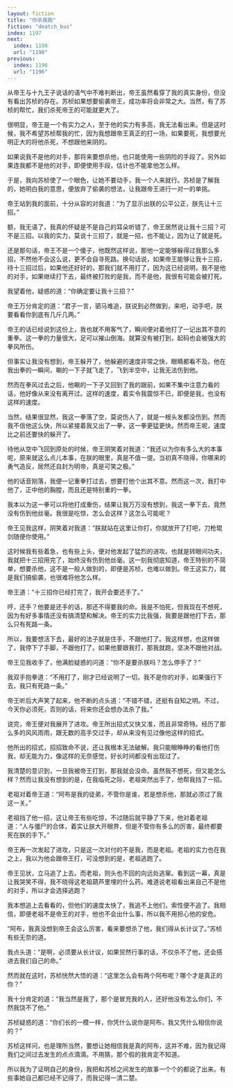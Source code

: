 ```yaml
---
layout: fiction
title: "你杀我跑"
fiction: "deatch_bus"
index: 1197
next:
  index: 1198
  url: "1198"
previous:
  index: 1196
  url: "1196"
---
```

从帝王与十九王子说话的语气中不难判断出，帝王虽然看穿了我的真实身份，但没有看出苏桢的存在。苏桢如果想要偷袭帝王，成功率将会非常之大。当然，有了苏桢的帮忙，我们杀死帝王的可能就更大了。

很明显，帝王是一个有实力之人，至于他的实力有多高，我无法看出来。但是这时候，我不希望苏桢帮我的忙，因为我想跟帝王真正的打一场，如果要死，我想要光明正大的将他杀死，不想跟他来阴的。

如果说我不是他的对手，那将来要想杀他，也只能使用一些阴险的手段了。另外如果连我都不是他的对手，即便使用手段，估计也不能拿他怎么样。

于是，我向苏桢使了一个眼色，让她不要动手，我一个人来就行。苏桢是了解我的，她明白我的意思，便放弃了偷袭的想法，让我跟帝王进行一对一的单挑。

帝王站到我的面前，十分从容的对我道：“为了显示出朕的公平公正，朕先让十三招。”

额，我无语了，我真的怀疑是不是自己的耳朵听错了，帝王居然说让我十三招？可不是三招。以我的实力，莫说十三招了，就是一招，也不能让，因为让了就是死。

还是那句话，帝王不是一个傻子，他既然这样说，那他一定能够躲得过我那么多招，不然他不会这么说，更不会自寻死路。换句话说，如果帝王能够让我十三招，待十三招过后，如果他还好好的，那我们就不用打了，因为这已经说明，我不是他的对手，如果继续打下去，最终被打败的是我，而不是他，我很有可能会被打死。

我望着他，疑惑的道：“你确定要让我十三招？”

帝王万分肯定的道：“君子一言，驷马难追，朕说到必然做到，来吧，动手吧，朕要看看你到底有几斤几两。”

帝王的话已经说到这份上，我也就不用客气了，瞬间便对着他打了一记出其不意的重拳。这一拳的力量很大，足可以摧山倒海。就算没有被打到，起码也会被强大的拳风所伤。

但事实让我没有想到，帝王躲开了，他躲避的速度非常之快，眼睛都看不及。他在我出拳的一瞬间，唰的一下子就飞走了，飞到半空中，让我无法伤到他。

然而在拳风过去之后，他唰的一下子又回到了我的跟前，如果不集中注意力看的话，他好像从来没有离开过。这样的速度，着实令我震惊不已，即便是我，也没有这样的速度。

当然，结果很显然，我这一拳落了空，莫说伤人了，就是一根头发都没伤到。然而我不信他这么快，所以紧接着我又出了一拳，这一拳更猛更快。然而帝王呢，速度比之前还要快的躲开了。

待他从空中飞回到原处的时候，帝王阴笑着对我道：“我还以为你有多么大的本事呢，原来就这么点儿本事，在朕的眼里，真是不值一提。当初真不晓得，你哪来的勇气造反，居然还自封为明帝，真是可笑之极。”

他的话音刚落，我便一记重拳打过去，想要打他个出其不意。然而这一次，我打中他了，正中他的胸膛，而且还是特别重的一拳。

我本以为这一拳可以将他打成重伤，结果让我万万没有想到，我这一拳下去，竟然没有伤到他丝毫。我很是吃惊，怎么会这样？这怎么可能呢？

帝王见我这样，阴笑着对我道：“朕就站在这里让你打，你就放开了打吧，刀枪辊剑随便你使用。”

这时候我有些着急，也有些上头，便对他发起了猛烈的进攻。也就是转眼间功夫，我就把十三招用完了，始终没有伤到他丝毫。这一刻我彻底知道，帝王特别的不简单，想要杀他，这不是一般人做到的，即便是苏桢，也难以做到。帝王这实力，就是我们搞偷袭，也很难将他怎么样。

帝王道：“十三招你已经打完了，我开会要还手了。”

哼，还手？他要是还手的话，那还不得要我的命。我是不怕死，但我现在不想死，因为有好多事情还没有搞清楚和解决。帝王的实力比我强，我要是跟他打下去，那么只有死路一条。

所以，我要想活下去，最好的法子就是住手，不跟他打了。我这样想，也这样做了，我停下了手脚，不跟他打了。如果他要跟我打，那我就跑，坚决不跟他对战。

帝王见我收手了，他满脸疑惑的问道：“你不是要杀朕吗？怎么停手了？”

我双手抱拳道：“不用打了，刚才已经说明了一切，我不是你的对手，如果强行下去，我只有死路一条。”

帝王听后大声笑了起来，他不断的点头道：“不错不错，还挺有自知之明。不过，今天你必须死，否则的话，将来你还会想办法杀了我。”

说完，帝王便对我展开了进攻。帝王所出招式又快又准，而且非常奇特。经历了那么多的风风雨雨，跟无数的高手交过手，却从来没有见过像他这样的招式。

他所出的招式，招招致命不说，还让我根本无法破解。我只能眼睁睁的看他打伤我，却无能为力，像这样的无奈感觉，好长时间都没有出现过了。

我清楚的意识到，一旦我被帝王打到，那我就会没命。虽然我不想死，但又能怎么样？然而让我没有想到的是，在我临死之际，老祖突然出手了，他帮我挡了一招。

老祖对着帝王道：“阿布是我的徒弟，不管你是谁，若是想杀他，那就必须过了我这一关。”

老祖挡了他一招，这让帝王有些吃惊，不过随后就平静了下来，他对着老祖道：“人与僵尸的合体，着实让朕大开眼界，但是不管你有多么的厉害，最终都要死在朕的手下。”

帝王再一次发起了进攻，只是这一次对付的不是我，而是老祖。老祖的实力也在我之上，我以为他会跟帝王打，可没想到的是，老祖逃跑了。

帝王见状，立马追了上去。而老祖，则头也不回的向远处逃窜。看到这一幕，真是让我哭笑不得，我不晓得这老祖葫芦里埋的什么药。难道说老祖看出来自己不是他的对手，所以才会选择逃跑？

我本想追上去看看的，但他们的速度太快了，我追不上他们，索性便不追了。我相信，即便老祖不是帝王的对手，他也不会出什么事，所以我不用担心他的安危。

“阿布，我真没想到帝王会这么厉害，看来要想杀了他，我们得从长计议了。”苏桢有些无奈的道。

我点头道：“是啊，必须要从长计议，如果贸然行事的话，不仅杀不了他，还会搭进去我们自己的命。”

然而就在这时，苏桢恍然大悟的道：“这里怎么会有两个阿布呢？哪个才是真正的你？”

我十分肯定的道：“我当然是我了，那个是冒充我的人，还好他没有怎么你们，不然我饶不了他。”

苏桢疑惑的道：“你们长的一模一样，你凭什么说你是阿布，我又凭什么相信你说的？”

苏桢这样问，也是理所当然，要想让她相信我是真的阿布，这并不难，因为我记得我们之间过去发生的点点滴滴。不用猜，那个假的我肯定不知道。

所以我为了证明自己的身份，我把和苏桢之间发生的故事一个个的都说了出来。有些事她自己都已经不记得了，而我记得一清二楚。